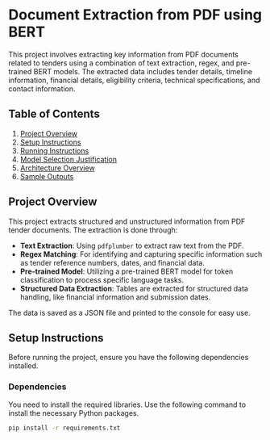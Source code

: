 # Document Extraction from PDF using BERT

This project involves extracting key information from PDF documents related to tenders using a combination of text extraction, regex, and pre-trained BERT models. The extracted data includes tender details, timeline information, financial details, eligibility criteria, technical specifications, and contact information.

## Table of Contents

1. [Project Overview](#project-overview)
2. [Setup Instructions](#setup-instructions)
3. [Running Instructions](#running-instructions)
4. [Model Selection Justification](#model-selection-justification)
5. [Architecture Overview](#architecture-overview)
6. [Sample Outputs](#sample-outputs)

## Project Overview

This project extracts structured and unstructured information from PDF tender documents. The extraction is done through:

- **Text Extraction**: Using `pdfplumber` to extract raw text from the PDF.
- **Regex Matching**: For identifying and capturing specific information such as tender reference numbers, dates, and financial data.
- **Pre-trained Model**: Utilizing a pre-trained BERT model for token classification to process specific language tasks.
- **Structured Data Extraction**: Tables are extracted for structured data handling, like financial information and submission dates.

The data is saved as a JSON file and printed to the console for easy use.

## Setup Instructions

Before running the project, ensure you have the following dependencies installed.

### Dependencies

You need to install the required libraries. Use the following command to install the necessary Python packages.

```bash
pip install -r requirements.txt

